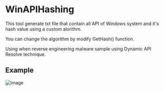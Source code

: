 # WinAPIHashing
This tool generate txt file that contain all API of Windows system and it's hash value using a custom alorithm. 

You can change the algorithm by modify GetHash() function.

Using when reverse engineering malware sample using Dynamic API Resolve technique.


## Example 
![image](https://github.com/user-attachments/assets/6e0e7aca-deb3-4bc3-aaff-69b3a532707b)




